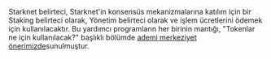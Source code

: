 Starknet belirteci, Starknet'in konsensüs mekanizmalarına katılım için bir Staking belirteci olarak, Yönetim belirteci olarak ve işlem ücretlerini ödemek için kullanılacaktır. Bu yardımcı programların her birinin mantığı, "Tokenlar ne için kullanılacak?" başlıklı bölümde [ademi merkeziyet önerimizde](https://medium.com/@starkware/part-2-a-decentralization-and-governance-proposal-for-starknet-23e335645778)sunulmuştur.